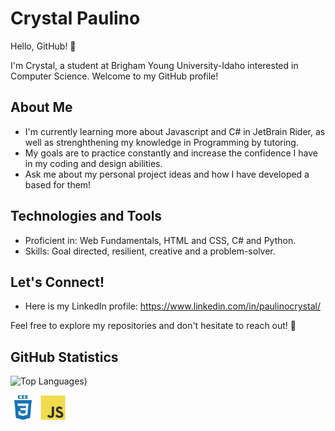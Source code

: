 
# Crystal Paulino

Hello, GitHub! 👋

I'm Crystal, a student at Brigham Young University-Idaho interested in Computer Science. Welcome to my GitHub profile!

## About Me

- I'm currently learning more about Javascript and C# in JetBrain Rider, as well as strenghthening my knowledge in Programming by tutoring.
- My goals are to practice constantly and increase the confidence I have in my coding and design abilities.
- Ask me about my personal project ideas and how I have developed a based for them!

## Technologies and Tools

- Proficient in: Web Fundamentals, HTML and CSS, C# and Python.
- Skills:  Goal directed, resilient, creative and a problem-solver.

## Let's Connect!

- Here is my LinkedIn profile: https://www.linkedin.com/in/paulinocrystal/
  
Feel free to explore my repositories and don't hesitate to reach out! 🚀

## GitHub Statistics

![Top Languages](https://github-readme-stats.vercel.app/api/top-langs/?username=cryspaulino&layout=compact))

<div>
    <img src="https://github.com/devicons/devicon/blob/master/icons/css3/css3-plain-wordmark.svg"  title="CSS3" alt="CSS" width="40" height="40"/>&nbsp;
    <img src="https://github.com/devicons/devicon/blob/master/icons/javascript/javascript-original.svg" title="JavaScript" alt="JavaScript" width="40" height="40"/>&nbsp;
</div>
